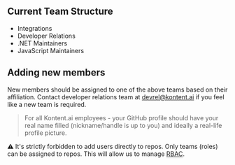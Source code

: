 ## Current Team Structure 

- Integrations
- Developer Relations
- .NET Maintainers
- JavaScript Maintainers

## Adding new members
New members should be assigned to one of the above teams based on their affiliation. Contact developer relations team at devrel@kontent.ai if you feel like a new team is required.

> For all Kontent.ai employees - your GitHub profile should have your real name filled (nickname/handle is up to you) and ideally a real-life profile picture.

⚠️ It's strictly forbidden to add users directly to repos. Only teams (roles) can be assigned to repos. This will allow us to manage [RBAC](https://en.wikipedia.org/wiki/Role-based_access_control).
